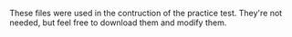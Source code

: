 These files were used in the contruction of the practice test.  They're not needed, but feel free to download them and modify them.

